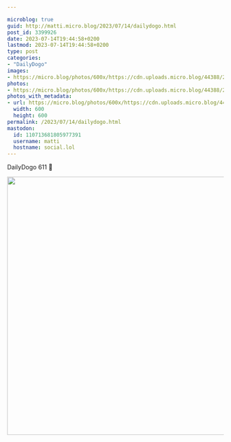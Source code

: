 ```yaml
---

microblog: true
guid: http://matti.micro.blog/2023/07/14/dailydogo.html
post_id: 3399926
date: 2023-07-14T19:44:58+0200
lastmod: 2023-07-14T19:44:58+0200
type: post
categories:
- "DailyDogo"
images:
- https://micro.blog/photos/600x/https://cdn.uploads.micro.blog/44388/2023/2957ada9ba074905a83b13fcfbf9fe66.jpg
photos:
- https://micro.blog/photos/600x/https://cdn.uploads.micro.blog/44388/2023/2957ada9ba074905a83b13fcfbf9fe66.jpg
photos_with_metadata:
- url: https://micro.blog/photos/600x/https://cdn.uploads.micro.blog/44388/2023/2957ada9ba074905a83b13fcfbf9fe66.jpg
  width: 600
  height: 600
permalink: /2023/07/14/dailydogo.html
mastodon:
  id: 110713681805977391
  username: matti
  hostname: social.lol
---
```

DailyDogo 611 🐶

<img src="https://micro.blog/photos/600x/https://blog.martin-haehnel.de/uploads/2023/2957ada9ba074905a83b13fcfbf9fe66.jpg" width="600" height="600" alt="" />
